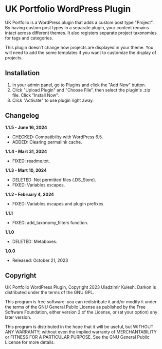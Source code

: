# UK Portfolio WordPress Plugin

UK Portfolio is a WordPress plugin that adds a custom post type "Project". By having custom post types in a separate plugin, your content remains intact across different themes. It also registers separate project taxonomies for tags and categories.

This plugin doesn’t change how projects are displayed in your theme. You will need to add the some templates if you want to customize the display of projects.

## Installation

1. In your admin panel, go to Plugins and click the "Add New" button.
2. Click "Upload Plugin" and "Choose File", then select the plugin's .zip file. Click "Install Now".
3. Click "Activate" to use plugin right away.

## Changelog

**1.1.5 - June 16, 2024**
* CHECKED: Compatibility with WordPress 6.5.
* ADDED: Clearing permalink cache.

**1.1.4 - Mart 31, 2024**
* FIXED: readme.txt.

**1.1.3 - Mart 10, 2024**
* DELETED: Not permitted files (.DS_Store).
* FIXED: Variables escapes.

**1.1.2 - February 4, 2024**
* FIXED: Variables escapes and plugin prefixes.

**1.1.1**
* FIXED: add_taxonomy_filters function.

**1.1.0**
* DELETED: Metaboxes.

**1.0.0**
* Released: October 21, 2023

## Copyright

UK Portfolio WordPress Plugin, Copyright 2023 Uladzimir Kulesh.
Darkon is distributed under the terms of the GNU GPL.

This program is free software: you can redistribute it and/or modify
it under the terms of the GNU General Public License as published by
the Free Software Foundation, either version 2 of the License, or
(at your option) any later version.

This program is distributed in the hope that it will be useful,
but WITHOUT ANY WARRANTY; without even the implied warranty of
MERCHANTABILITY or FITNESS FOR A PARTICULAR PURPOSE. See the
GNU General Public License for more details.
